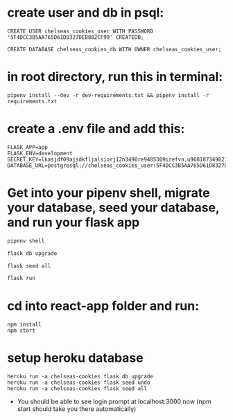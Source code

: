 # create user and db in psql:
    CREATE USER chelseas_cookies_user WITH PASSWORD '5F4DCC3B5AA765D61D8327DEB882CF99' CREATEDB;

    CREATE DATABASE chelseas_cookies_db WITH OWNER chelseas_cookies_user;


# in root directory, run this in terminal:
    pipenv install --dev -r dev-requirements.txt && pipenv install -r requirements.txt


# create a .env file and add this:
    FLASK_APP=app
    FLASK_ENV=development
    SECRET_KEY=lkasjdf09ajsdkfljalsiorj12n3490re9485309irefvn,u90818734902139489230
    DATABASE_URL=postgresql://chelseas_cookies_user:5F4DCC3B5AA765D61D8327DEB882CF99@localhost/chelseas_cookies_db


# Get into your pipenv shell, migrate your database, seed your database, and run your flask app

   ```bash
   pipenv shell
   ```

   ```bash
   flask db upgrade
   ```

   ```bash
   flask seed all
   ```

   ```bash
   flask run
   ```


# cd into react-app folder and run:
    npm install
    npm start

# setup heroku database
    heroku run -a chelseas-cookies flask db upgrade
    heroku run -a chelseas-cookies flask seed undo
    heroku run -a chelseas-cookies flask seed all


- You should be able to see login prompt at localhost:3000 now (npm start should take you there automatically)
